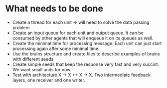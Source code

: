# What needs to be done

- Create a thread for each unit -> will need to solve the data passing problem
- Create an input queue for each unit and output queue. It can be consumed by other agents that will enqueue it on its queues as well.
- Create the minimal time for processing message: Each unit can just start processing again after some minimal time.
- Use the brains structure and create files to describe examples of brains with different seeds
- Create simple seeds that keep the response very fast and very succint. We want small units for now.
- Test with architecture X -> X <-> X -> X. Two intermediate feedback layers, one receiver and one writer.
